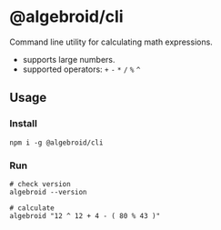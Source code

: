 # @algebroid/cli

Command line utility for calculating math expressions.
- supports large numbers.
- supported operators: `+` `-` `*` `/` `%` `^`

## Usage

### Install
`npm i -g @algebroid/cli`
### Run
```
# check version
algebroid --version

# calculate
algebroid "12 ^ 12 + 4 - ( 80 % 43 )"
```
